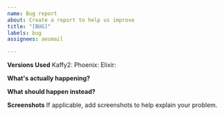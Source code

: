 ```yaml
---
name: Bug report
about: Create a report to help us improve
title: "[BUG]"
labels: bug
assignees: aesmail

---
```


**Versions Used**
Kaffy2: 
Phoenix: 
Elixir: 

**What's actually happening?**


**What should happen instead?**


**Screenshots**
If applicable, add screenshots to help explain your problem.
